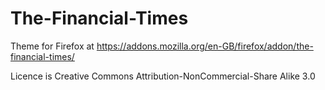 # The-Financial-Times

Theme for Firefox at https://addons.mozilla.org/en-GB/firefox/addon/the-financial-times/

Licence is Creative Commons Attribution-NonCommercial-Share Alike 3.0
